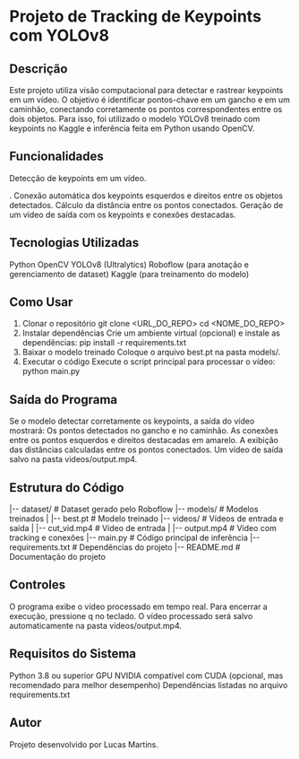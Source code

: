 # Projeto de Tracking de Keypoints com YOLOv8
## Descrição
Este projeto utiliza visão computacional para detectar e rastrear keypoints em um vídeo. O objetivo é identificar pontos-chave em um gancho e em um caminhão, conectando corretamente os pontos correspondentes entre os dois objetos. Para isso, foi utilizado o modelo YOLOv8 treinado com keypoints no Kaggle e inferência feita em Python usando OpenCV.
## Funcionalidades
Detecção de keypoints em um vídeo.

. Conexão automática dos keypoints esquerdos e direitos entre os objetos detectados.
Cálculo da distância entre os pontos conectados.
Geração de um vídeo de saída com os keypoints e conexões destacadas.
## Tecnologias Utilizadas
Python
OpenCV
YOLOv8 (Ultralytics)
Roboflow (para anotação e gerenciamento de dataset)
Kaggle (para treinamento do modelo)
## Como Usar
1. Clonar o repositório
git clone <URL_DO_REPO>
cd <NOME_DO_REPO>
2. Instalar dependências
Crie um ambiente virtual (opcional) e instale as dependências:
pip install -r requirements.txt
3. Baixar o modelo treinado
Coloque o arquivo best.pt na pasta models/.
4. Executar o código
Execute o script principal para processar o vídeo:
python main.py
## Saída do Programa
Se o modelo detectar corretamente os keypoints, a saída do vídeo mostrará:
Os pontos detectados no gancho e no caminhão.
As conexões entre os pontos esquerdos e direitos destacadas em amarelo.
A exibição das distâncias calculadas entre os pontos conectados.
Um vídeo de saída salvo na pasta videos/output.mp4.
## Estrutura do Código
|-- dataset/                # Dataset gerado pelo Roboflow
|-- models/                 # Modelos treinados
|   |-- best.pt             # Modelo treinado
|-- videos/                 # Vídeos de entrada e saída
|   |-- cut_vid.mp4         # Vídeo de entrada
|   |-- output.mp4          # Vídeo com tracking e conexões
|-- main.py                 # Código principal de inferência
|-- requirements.txt        # Dependências do projeto
|-- README.md               # Documentação do projeto
## Controles
O programa exibe o vídeo processado em tempo real.
Para encerrar a execução, pressione q no teclado.
O vídeo processado será salvo automaticamente na pasta videos/output.mp4.
## Requisitos do Sistema
Python 3.8 ou superior
GPU NVIDIA compatível com CUDA (opcional, mas recomendado para melhor desempenho)
Dependências listadas no arquivo requirements.txt
## Autor
Projeto desenvolvido por Lucas Martins.
